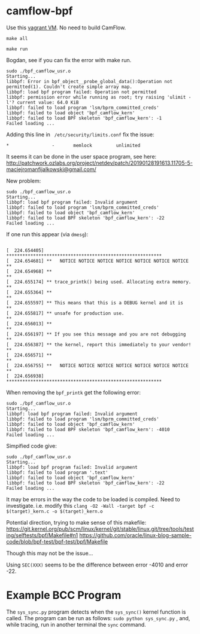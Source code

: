 # camflow-bpf

Use this [vagrant VM](https://github.com/CamFlow/vagrant/tree/master/dev-fedora).
No need to build CamFlow.

`make all`

`make run`

Bogdan, see if you can fix the error with make run.

```
sudo ./bpf_camflow_usr.o
Starting...
libbpf: Error in bpf_object__probe_global_data():Operation not permitted(1). Couldn't create simple array map.
libbpf: load bpf program failed: Operation not permitted
libbpf: permission error while running as root; try raising 'ulimit -l'? current value: 64.0 KiB
libbpf: failed to load program 'lsm/bprm_committed_creds'
libbpf: failed to load object 'bpf_camflow_kern'
libbpf: failed to load BPF skeleton 'bpf_camflow_kern': -1
Failed loading ...
```

Adding this line in ` /etc/security/limits.conf` fix the issue:
```
*                -       memlock         unlimited
```

It seems it can be done in the user space program, see here: http://patchwork.ozlabs.org/project/netdev/patch/20190128191613.11705-5-maciejromanfijalkowski@gmail.com/

New problem:
```
sudo ./bpf_camflow_usr.o
Starting...
libbpf: load bpf program failed: Invalid argument
libbpf: failed to load program 'lsm/bprm_committed_creds'
libbpf: failed to load object 'bpf_camflow_kern'
libbpf: failed to load BPF skeleton 'bpf_camflow_kern': -22
Failed loading ...
```

If one run this appear (via `dmesg`):
```

[  224.654405] **********************************************************
[  224.654681] **   NOTICE NOTICE NOTICE NOTICE NOTICE NOTICE NOTICE   **
[  224.654968] **                                                      **
[  224.655174] ** trace_printk() being used. Allocating extra memory.  **
[  224.655364] **                                                      **
[  224.655597] ** This means that this is a DEBUG kernel and it is     **
[  224.655817] ** unsafe for production use.                           **
[  224.656013] **                                                      **
[  224.656197] ** If you see this message and you are not debugging    **
[  224.656387] ** the kernel, report this immediately to your vendor!  **
[  224.656571] **                                                      **
[  224.656755] **   NOTICE NOTICE NOTICE NOTICE NOTICE NOTICE NOTICE   **
[  224.656938] **********************************************************
```

When removing the `bpf_printk` get the following error:
```
sudo ./bpf_camflow_usr.o
Starting...
libbpf: load bpf program failed: Invalid argument
libbpf: failed to load program 'lsm/bprm_committed_creds'
libbpf: failed to load object 'bpf_camflow_kern'
libbpf: failed to load BPF skeleton 'bpf_camflow_kern': -4010
Failed loading ...
```

Simpified code give:
```
sudo ./bpf_camflow_usr.o
Starting...
libbpf: load bpf program failed: Invalid argument
libbpf: failed to load program '.text'
libbpf: failed to load object 'bpf_camflow_kern'
libbpf: failed to load BPF skeleton 'bpf_camflow_kern': -22
Failed loading ...
```

It may be errors in the way the code to be loaded is compiled. Need to investigate.
i.e. modify this `clang -O2 -Wall -target bpf -c $(target)_kern.c -o $(target)_kern.o`

Potential direction, trying to make sense of this makefile:
https://git.kernel.org/pub/scm/linux/kernel/git/stable/linux.git/tree/tools/testing/selftests/bpf/Makefile#n1
https://github.com/oracle/linux-blog-sample-code/blob/bpf-test/bpf-test/bpf/Makefile

Though this may not be the issue...

Using `SEC(XXX)` seems to be the difference between error -4010 and error -22.

# Example BCC Program

The `sys_sync.py` program detects when the `sys_sync()` kernel function is called.
The program can be run as follows:
`sudo python sys_sync.py`
, and, while tracing, run in another terminal the `sync` command.
